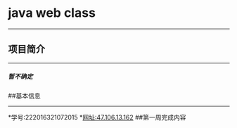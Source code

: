 # java web class
***
## 项目简介
***
##### 暂不确定
##基本信息
***
*学号:222016321072015
*[网址:47.106.13.162](http://47.106.13.162.com)
##第一周完成内容

